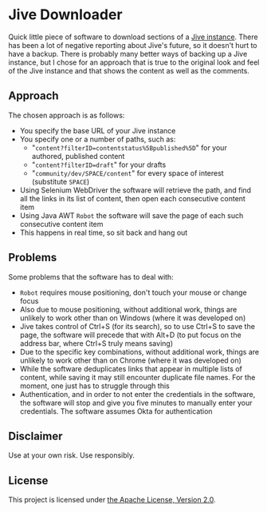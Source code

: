 # Jive Downloader

Quick little piece of software to download sections of a [Jive instance](https://www.jivesoftware.com/about-jive/).
There has been a lot of negative reporting about Jive's future, so it doesn't hurt to have a backup. There is probably
many better ways of backing up a Jive instance, but I chose for an approach that is true to the original look and feel
of the Jive instance and that shows the content as well as the comments.

## Approach

The chosen approach is as follows:
- You specify the base URL of your Jive instance
- You specify one or a number of paths, such as:
    - "`content?filterID=contentstatus%5Bpublished%5D`" for your authored, published content
    - "`content?filterID=draft`" for your drafts
    - "`community/dev/SPACE/content`" for every space of interest (substitute `SPACE`)
- Using Selenium WebDriver the software will retrieve the path, and find all the links in its list of content, then open
each consecutive content item
- Using Java AWT `Robot` the software will save the page of each such consecutive content item
- This happens in real time, so sit back and hang out

## Problems

Some problems that the software has to deal with:
- `Robot` requires mouse positioning, don't touch your mouse or change focus
- Also due to mouse positioning, without additional work, things are unlikely to work other than on Windows (where it
was developed on)
- Jive takes control of Ctrl+S (for its search), so to use Ctrl+S to save the page, the software will precede that with
Alt+D (to put focus on the address bar, where Ctrl+S truly means saving)
- Due to the specific key combinations, without additional work, things are unlikely to work other than on Chrome (where
it was developed on)
- While the software deduplicates links that appear in multiple lists of content, while saving it may still encounter
duplicate file names. For the moment, one just has to struggle through this
- Authentication, and in order to not enter the credentials in the software, the software will stop and give you five
minutes to manually enter your credentials. The software assumes Okta for authentication

## Disclaimer

Use at your own risk. Use responsibly.

## License

This project is licensed under [the Apache License, Version 2.0](https://www.apache.org/licenses/LICENSE-2.0.txt).
